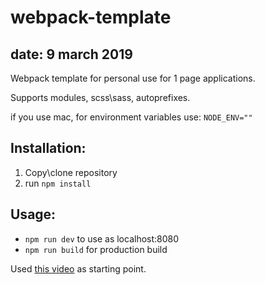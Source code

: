 # webpack-template

## date: 9 march 2019

Webpack template for personal use for 1 page applications. 

Supports modules, scss\sass, autoprefixes.

if you use mac, for environment variables use:
`NODE_ENV=""`

## Installation:

1. Copy\clone repository
2. run `npm install`

## Usage:
- `npm run dev` to use as localhost:8080
- `npm run build` for production build

Used [this video](https://www.youtube.com/watch?v=eWmkBNBTbMM) as starting point.